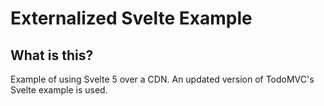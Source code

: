 # Externalized Svelte Example

## What is this?

Example of using Svelte 5 over a CDN.
An updated version of TodoMVC's Svelte example is used.
